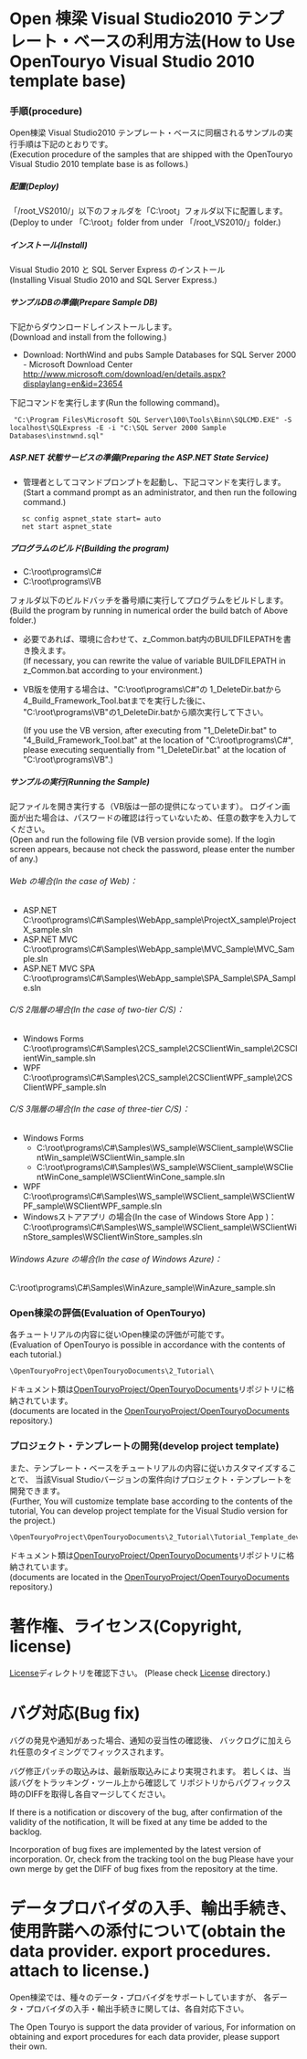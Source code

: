 # Open 棟梁 Visual Studio2010 テンプレート・ベースの利用方法(How to Use OpenTouryo Visual Studio 2010 template base)

### 手順(procedure)
Open棟梁 Visual Studio2010 テンプレート・ベースに同梱されるサンプルの実行手順は下記のとおりです。  
(Execution procedure of the samples that are shipped with the OpenTouryo Visual Studio 2010 template base is as follows.)

##### 配置(Deploy)
「/root_VS2010/」以下のフォルダを「C:\root」フォルダ以下に配置します。  
(Deploy to under 「C:\root」folder from under 「/root_VS2010/」folder.)

##### インストール(Install)
Visual Studio 2010 と SQL Server Express のインストール  
(Installing Visual Studio 2010 and SQL Server Express.)
   
##### サンプルDBの準備(Prepare Sample DB)
下記からダウンロードしインストールします。  
(Download and install from the following.)

  - Download: NorthWind and pubs Sample Databases for SQL Server 2000 - Microsoft Download Center  
    http://www.microsoft.com/download/en/details.aspx?displaylang=en&id=23654

下記コマンドを実行します(Run the following command)。
```
 "C:\Program Files\Microsoft SQL Server\100\Tools\Binn\SQLCMD.EXE" -S localhost\SQLExpress -E -i "C:\SQL Server 2000 Sample Databases\instnwnd.sql"
```

##### ASP.NET 状態サービスの準備(Preparing the ASP.NET State Service)

- 管理者としてコマンドプロンプトを起動し、下記コマンドを実行します。  
   (Start a command prompt as an administrator, and then run the following command.)
```
   sc config aspnet_state start= auto
   net start aspnet_state
```

##### プログラムのビルド(Building the program)
- C:\root\programs\C#  
- C:\root\programs\VB

フォルダ以下のビルドバッチを番号順に実行してプログラムをビルドします。  
(Build the program by running in numerical order the build batch of Above folder.)

- 必要であれば、環境に合わせて、z_Common.bat内のBUILDFILEPATHを書き換えます。  
  (If necessary, you can rewrite the value of variable BUILDFILEPATH in z_Common.bat according to your environment.)

- VB版を使用する場合は、"C:\root\programs\C#\"の
  1_DeleteDir.batから4_Build_Framework_Tool.batまでを実行した後に、
  "C:\root\programs\VB\"の1_DeleteDir.batから順次実行して下さい。
  
  (If you use the VB version,
  after executing from "1_DeleteDir.bat" to "4_Build_Framework_Tool.bat" at the location of "C:\root\programs\C#\",
  please executing sequentially from "1_DeleteDir.bat" at the location of "C:\root\programs\VB\".)
  
##### サンプルの実行(Running the Sample)
記ファイルを開き実行する（VB版は一部の提供になっています）。
ログイン画面が出た場合は、パスワードの確認は行っていないため、任意の数字を入力してください。  
(Open and run the following file (VB version provide some). 
If the login screen appears, because not check the password, please enter the number of any.)
   
###### Web の場合(In the case of Web)：
- ASP.NET  
C:\root\programs\C#\Samples\WebApp_sample\ProjectX_sample\ProjectX_sample.sln
- ASP.NET MVC  
C:\\root\programs\C#\Samples\WebApp_sample\MVC_Sample\MVC_Sample.sln
- ASP.NET MVC SPA  
C:\\root\programs\C#\Samples\WebApp_sample\SPA_Sample\SPA_Sample.sln
 
###### C/S 2階層の場合(In the case of two-tier C/S)：
- Windows Forms  
C:\root\programs\C#\Samples\2CS_sample\2CSClientWin_sample\2CSClientWin_sample.sln
- WPF  
C:\root\programs\C#\Samples\2CS_sample\2CSClientWPF_sample\2CSClientWPF_sample.sln

###### C/S 3階層の場合(In the case of three-tier C/S)：
- Windows Forms  
  - C:\root\programs\C#\Samples\WS_sample\WSClient_sample\WSClientWin_sample\WSClientWin_sample.sln
  - C:\root\programs\C#\Samples\WS_sample\WSClient_sample\WSClientWinCone_sample\WSClientWinCone_sample.sln
- WPF  
C:\root\programs\C#\Samples\WS_sample\WSClient_sample\WSClientWPF_sample\WSClientWPF_sample.sln
- Windowsストアアプリ の場合(In the case of Windows Store App )：  
C:\root\programs\C#\Samples\WS_sample\WSClient_sample\WSClientWinStore_samples\WSClientWinStore_samples.sln

###### Windows Azure の場合(In the case of Windows Azure)：
C:\root\programs\C#\Samples\WinAzure_sample\WinAzure_sample.sln

### Open棟梁の評価(Evaluation of OpenTouryo)
各チュートリアルの内容に従いOpen棟梁の評価が可能です。  
(Evaluation of OpenTouryo is possible in accordance with the contents of each tutorial.)
   
    \OpenTouryoProject\OpenTouryoDocuments\2_Tutorial\
   
ドキュメント類は[OpenTouryoProject/OpenTouryoDocuments](https://github.com/OpenTouryoProject/OpenTouryoDocuments)リポジトリに格納されています。  
(documents are located in the [OpenTouryoProject/OpenTouryoDocuments](https://github.com/OpenTouryoProject/OpenTouryoDocuments) repository.)
   
### プロジェクト・テンプレートの開発(develop project template)
また、テンプレート・ベースをチュートリアルの内容に従いカスタマイズすることで、
当該Visual Studioバージョンの案件向けプロジェクト・テンプレートを開発できます。  
(Further, You  will customize template base according to the contents of the tutorial, 
You can develop project template for the Visual Studio version for the project.)
 
    \OpenTouryoProject\OpenTouryoDocuments\2_Tutorial\Tutorial_Template_development.doc

ドキュメント類は[OpenTouryoProject/OpenTouryoDocuments](https://github.com/OpenTouryoProject/OpenTouryoDocuments)リポジトリに格納されています。  
(documents are located in the [OpenTouryoProject/OpenTouryoDocuments](https://github.com/OpenTouryoProject/OpenTouryoDocuments) repository.)
   
# 著作権、ライセンス(Copyright, license)

[License](https://github.com/OpenTouryoProject/OpenTouryoTemplates/tree/master/license)ディレクトリを確認下さい。
(Please check [License](https://github.com/OpenTouryoProject/OpenTouryoTemplates/tree/master/license) directory.)

# バグ対応(Bug fix)

バグの発見や通知があった場合、通知の妥当性の確認後、
バックログに加えられ任意のタイミングでフィックスされます。

バグ修正パッチの取込みは、最新版取込みにより実現されます。
若しくは、当該バグをトラッキング・ツール上から確認して
リポジトリからバグフィックス時のDIFFを取得し各自マージしてください。

If there is a notification or discovery of the bug,
after confirmation of the validity of the notification, 
It will be fixed at any time be added to the backlog. 

Incorporation of bug fixes are implemented by the latest version of incorporation. 
Or, check from the tracking tool on the bug 
Please have your own merge by get the DIFF of bug fixes from the repository at the time.

# データプロバイダの入手、輸出手続き、使用許諾への添付について(obtain the data provider. export procedures. attach to license.)


Open棟梁では、種々のデータ・プロバイダをサポートしていますが、
各データ・プロバイダの入手・輸出手続きに関しては、各自対応下さい。

The Open Touryo is support the data provider of various, 
For information on obtaining and export procedures for each data provider, please support their own.
